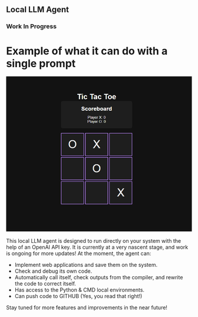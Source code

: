 ## Local LLM Agent

### Work In Progress

# Example of what it can do with a single prompt
![Local LLM Agent Image](imgs/pic-1.png)

This local LLM agent is designed to run directly on your system with the help of an OpenAI API key. It is currently at a very nascent stage, and work is ongoing for more updates! At the moment, the agent can:

- Implement web applications and save them on the system.
- Check and debug its own code.
- Automatically call itself, check outputs from the compiler, and rewrite the code to correct itself.
- Has access to the Python & CMD local environments.
- Can push code to GITHUB (Yes, you read that right!)

Stay tuned for more features and improvements in the near future!

